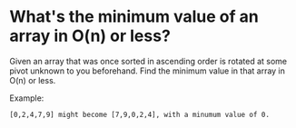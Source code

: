 # What's the minimum value of an array in O(n) or less?

Given an array that was once sorted in ascending order is rotated at some pivot unknown to you beforehand. Find the minimum value in that array in O(n) or less.

Example:

```
[0,2,4,7,9] might become [7,9,0,2,4], with a minumum value of 0.
```
